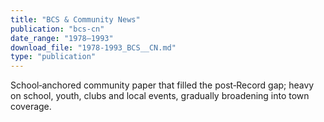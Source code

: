 ```yaml
---
title: "BCS & Community News"
publication: "bcs-cn"
date_range: "1978–1993"
download_file: "1978-1993_BCS__CN.md"
type: "publication"
---
```


School‑anchored community paper that filled the post‑Record gap; heavy on school, youth, clubs and local events, gradually broadening into town coverage.

